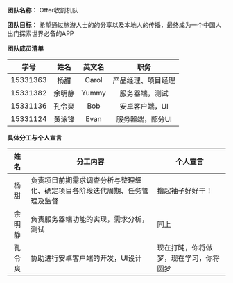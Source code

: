 **团队名称：** Offer收割机队

**团队目标：** 希望通过旅游人士的的分享以及本地人的传播，最终成为一个中国人出门探索世界必备的APP

**团队成员清单**

| 学号 | 姓名 | 英文名 | 职务 |
|:---:|:---:|:---:|:----:|
|15331363|杨甜|Carol|产品经理、项目经理|
|15331382|余明静|Yummy|服务器端，测试|
|15331136|孔令爽|Bob|安卓客户端，UI|
|15331124|黄泳锋|Evan|服务器端，部分UI|

**具体分工与个人宣言**

| 姓名 | 分工内容 | 个人宣言 |
|:---:|------|------|
|杨甜|负责项目前期需求调查分析与整理细化、确定项目各阶段迭代周期、任务管理及监督|撸起袖子好好干！|
|余明静|负责服务器端功能的实现，需求分析，测试|同上|
|孔令爽|协助进行安卓客户端的开发，UI设计|现在打盹，你将做梦，现在学习，你将圆梦|
